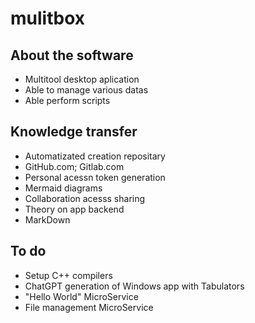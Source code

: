 mulitbox
================

## About the software
- Multitool desktop aplication
- Able to manage various datas
- Able perform scripts

## Knowledge transfer
- Automatizated creation repositary
- GitHub.com; Gitlab.com
- Personal acessn token generation
- Mermaid diagrams
- Collaboration acesss sharing
- Theory on app backend
- MarkDown

## To do
- Setup C++ compilers
- ChatGPT generation of Windows app with Tabulators
- "Hello World" MicroService
- File management MicroService
